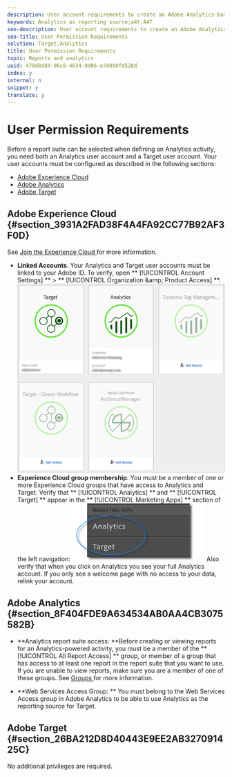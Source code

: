 ```yaml
---
description: User account requirements to create an Adobe Analytics-based activity in Adobe Target (A4T).
keywords: Analytics as reporting source;a4t;A4T
seo-description: User account requirements to create an Adobe Analytics-based activity in Adobe Target (A4T).
seo-title: User Permission Requirements
solution: Target,Analytics
title: User Permission Requirements
topic: Reports and analytics
uuid: 478d8d84-96c0-4634-9d06-e7d8b0fd528d
index: y
internal: n
snippet: y
translate: y
---
```


# User Permission Requirements

Before a report suite can be selected when defining an Analytics activity, you need both an Analytics user account and a Target user account. Your user accounts must be configured as described in the following sections: 

* [ Adobe Experience Cloud ](c_account_reqs.md#section_3931A2FAD38F4A4FA92CC77B92AF3F0D)
* [ Adobe Analytics ](c_account_reqs.md#section_8F404FDE9A634534AB0AA4CB3075582B)
* [ Adobe Target ](c_account_reqs.md#section_26BA212D8D40443E9EE2AB327091425C)

## Adobe Experience Cloud {#section_3931A2FAD38F4A4FA92CC77B92AF3F0D}

See [ Join the Experience Cloud ](https://marketing.adobe.com/resources/help/en_US/mcloud/link_accounts.html) for more information. 

* **Linked Accounts**. Your Analytics and Target user accounts must be linked to your Adobe ID. To verify, open ** [!UICONTROL  Account Settings] ** > ** [!UICONTROL  Organization &amp;amp; Product Access] **. 
  ![](../../assets/linking.png)
* **Experience Cloud group membership**. You must be a member of one or more Experience Cloud groups that have access to Analytics and Target. Verify that ** [!UICONTROL  Analytics] ** and ** [!UICONTROL  Target] ** appear in the ** [!UICONTROL  Marketing Apps] ** section of the left navigation: 
  ![](../../assets/analytics-target-access.png) Also verify that when you click on Analytics you see your full Analytics account. If you only see a welcome page with no access to your data, relink your account. 


## Adobe Analytics {#section_8F404FDE9A634534AB0AA4CB3075582B}


* **Analytics report suite access: **Before creating or viewing reports for an Analytics-powered activity, you must be a member of the ** [!UICONTROL  All Report Access] ** group, or member of a group that has access to at least one report in the report suite that you want to use. If you are unable to view reports, make sure you are a member of one of these groups. See [ Groups ](https://marketing.adobe.com/resources/help/en_US/reference/groups.html) for more information. 

* **Web Services Access Group: ** You must belong to the Web Services Access group in Adobe Analytics to be able to use Analytics as the reporting source for Target. 


## Adobe Target {#section_26BA212D8D40443E9EE2AB327091425C}

No additional privileges are required. 
